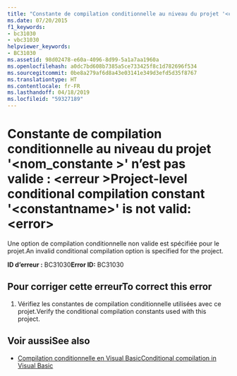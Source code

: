 ```yaml
---
title: "Constante de compilation conditionnelle au niveau du projet '<constantname>' n’est pas valide : <error>"
ms.date: 07/20/2015
f1_keywords:
- bc31030
- vbc31030
helpviewer_keywords:
- BC31030
ms.assetid: 98d02478-e60a-4096-8d99-5a1a7aa1960a
ms.openlocfilehash: a0dc7bd608b7385a5ce733425f8c1d782696f534
ms.sourcegitcommit: 0be8a279af6d8a43e03141e349d3efd5d35f8767
ms.translationtype: HT
ms.contentlocale: fr-FR
ms.lasthandoff: 04/18/2019
ms.locfileid: "59327189"
---
```

# <a name="project-level-conditional-compilation-constant-constantname-is-not-valid-error"></a><span data-ttu-id="2fcc2-102">Constante de compilation conditionnelle au niveau du projet '\<nom_constante >' n’est pas valide : \<erreur ></span><span class="sxs-lookup"><span data-stu-id="2fcc2-102">Project-level conditional compilation constant '\<constantname>' is not valid: \<error></span></span>
<span data-ttu-id="2fcc2-103">Une option de compilation conditionnelle non valide est spécifiée pour le projet.</span><span class="sxs-lookup"><span data-stu-id="2fcc2-103">An invalid conditional compilation option is specified for the project.</span></span>  
  
 <span data-ttu-id="2fcc2-104">**ID d’erreur :** BC31030</span><span class="sxs-lookup"><span data-stu-id="2fcc2-104">**Error ID:** BC31030</span></span>  
  
## <a name="to-correct-this-error"></a><span data-ttu-id="2fcc2-105">Pour corriger cette erreur</span><span class="sxs-lookup"><span data-stu-id="2fcc2-105">To correct this error</span></span>  
  
1. <span data-ttu-id="2fcc2-106">Vérifiez les constantes de compilation conditionnelle utilisées avec ce projet.</span><span class="sxs-lookup"><span data-stu-id="2fcc2-106">Verify the conditional compilation constants used with this project.</span></span>  
  
## <a name="see-also"></a><span data-ttu-id="2fcc2-107">Voir aussi</span><span class="sxs-lookup"><span data-stu-id="2fcc2-107">See also</span></span>

- [<span data-ttu-id="2fcc2-108">Compilation conditionnelle en Visual Basic</span><span class="sxs-lookup"><span data-stu-id="2fcc2-108">Conditional compilation in Visual Basic</span></span>](~/docs/visual-basic/programming-guide/program-structure/conditional-compilation.md)
